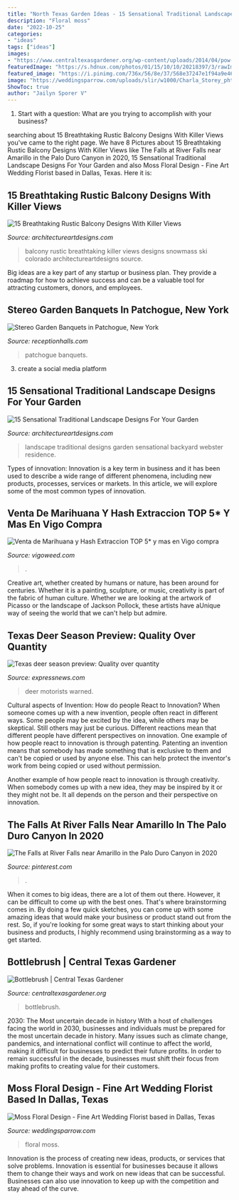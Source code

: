 ```yaml
---
title: "North Texas Garden Ideas - 15 Sensational Traditional Landscape Designs For Your Garden"
description: "Floral moss"
date: "2022-10-25"
categories:
- "ideas"
tags: ["ideas"]
images:
- "https://www.centraltexasgardener.org/wp-content/uploads/2014/04/pow-bottlebrush.jpg"
featuredImage: "https://s.hdnux.com/photos/01/15/10/10/20218397/3/rawImage.jpg"
featured_image: "https://i.pinimg.com/736x/56/8e/37/568e37247e1f94a9e46849497bc1c18d.jpg"
image: "https://weddingsparrow.com/uploads/slir/w1000/Charla_Storey_phtog.jpg"
ShowToc: true
author: "Jailyn Sporer V"
---
```



1. Start with a question: What are you trying to accomplish with your business?

	

		
searching about 15 Breathtaking Rustic Balcony Designs With Killer Views you've came to the right page. We have 8 Pictures about 15 Breathtaking Rustic Balcony Designs With Killer Views like The Falls at River Falls near Amarillo in the Palo Duro Canyon in 2020, 15 Sensational Traditional Landscape Designs For Your Garden and also Moss Floral Design - Fine Art Wedding Florist based in Dallas, Texas. Here it is:
		
    
## 15 Breathtaking Rustic Balcony Designs With Killer Views

<img loading=lazy src="https://www.architectureartdesigns.com/wp-content/uploads/2016/10/15-Breathtaking-Rustic-Balcony-Designs-With-Killer-Views-6.jpg" onerror="this.onerror=null;this.src='https://tse2.mm.bing.net/th?id=OIP.Kg7VCfU1RiHo3ZoR2wTlBgHaLF&amp;pid=15.1';" alt="15 Breathtaking Rustic Balcony Designs With Killer Views">

_Source: architectureartdesigns.com_

>balcony rustic breathtaking killer views designs snowmass ski colorado architectureartdesigns source. 

	

Big ideas are a key part of any startup or business plan. They provide a roadmap for how to achieve success and can be a valuable tool for attracting customers, donors, and employees.

    
## Stereo Garden Banquets In Patchogue, New York

<img loading=lazy src="https://www.receptionhalls.com/media/NY/13087/stereo-garden-banquets-patchogue-ny.jpg" onerror="this.onerror=null;this.src='https://tse4.mm.bing.net/th?id=OIP.q5T5bRMip-iLuQe_zTr5OwHaE8&amp;pid=15.1';" alt="Stereo Garden Banquets in Patchogue, New York">

_Source: receptionhalls.com_

>patchogue banquets. 

	

3. create a social media platform

    
## 15 Sensational Traditional Landscape Designs For Your Garden

<img loading=lazy src="http://www.architectureartdesigns.com/wp-content/uploads/2014/09/15-Sensational-Traditional-Landscape-Designs-For-Your-Backyard-14-630x939.jpg" onerror="this.onerror=null;this.src='https://tse2.mm.bing.net/th?id=OIP.4Gm7euQUL0_LOFyToNPtNwHaLC&amp;pid=15.1';" alt="15 Sensational Traditional Landscape Designs For Your Garden">

_Source: architectureartdesigns.com_

>landscape traditional designs garden sensational backyard webster residence. 

	

Types of innovation:
Innovation is a key term in business and it has been used to describe a wide range of different phenomena, including new products, processes, services or markets. In this article, we will explore some of the most common types of innovation.

    
## Venta De Marihuana Y Hash Extraccion TOP 5* Y Mas En Vigo Compra

<img loading=lazy src="https://vigoweed.com/wp-content/uploads/2020/09/IMG-20200728-WA0040-768x1024.jpg" onerror="this.onerror=null;this.src='https://tse3.mm.bing.net/th?id=OIP.8q9LX4UQxnUPk7Gdj6gLkQHaJ4&amp;pid=15.1';" alt="Venta de Marihuana y Hash Extraccion TOP 5* y mas en Vigo compra">

_Source: vigoweed.com_

>. 

	

Creative art, whether created by humans or nature, has been around for centuries. Whether it is a painting, sculpture, or music, creativity is part of the fabric of human culture. Whether we are looking at the artwork of Picasso or the landscape of Jackson Pollock, these artists have aUnique way of seeing the world that we can't help but admire.

    
## Texas Deer Season Preview: Quality Over Quantity

<img loading=lazy src="https://s.hdnux.com/photos/01/15/10/10/20218397/3/rawImage.jpg" onerror="this.onerror=null;this.src='https://tse1.mm.bing.net/th?id=OIP.35g1ib3jty9KreTsn0hxuQHaFN&amp;pid=15.1';" alt="Texas deer season preview: Quality over quantity">

_Source: expressnews.com_

>deer motorists warned. 

	

Cultural aspects of Invention: How do people React to Innovation?
When someone comes up with a new invention, people often react in different ways. Some people may be excited by the idea, while others may be skeptical. Still others may just be curious. Different reactions mean that different people have different perspectives on innovation. 
One example of how people react to innovation is through patenting. Patenting an invention means that somebody has made something that is exclusive to them and can't be copied or used by anyone else. This can help protect the inventor's work from being copied or used without permission. 

Another example of how people react to innovation is through creativity. When somebody comes up with a new idea, they may be inspired by it or they might not be. It all depends on the person and their perspective on innovation.

    
## The Falls At River Falls Near Amarillo In The Palo Duro Canyon In 2020

<img loading=lazy src="https://i.pinimg.com/736x/56/8e/37/568e37247e1f94a9e46849497bc1c18d.jpg" onerror="this.onerror=null;this.src='https://tse1.mm.bing.net/th?id=OIP.sTNajqnMGPbpXrapob86mwHaLG&amp;pid=15.1';" alt="The Falls at River Falls near Amarillo in the Palo Duro Canyon in 2020">

_Source: pinterest.com_

>. 

	

When it comes to big ideas, there are a lot of them out there. However, it can be difficult to come up with the best ones. That's where brainstorming comes in. By doing a few quick sketches, you can come up with some amazing ideas that would make your business or product stand out from the rest. So, if you're looking for some great ways to start thinking about your business and products, I highly recommend using brainstorming as a way to get started.

    
## Bottlebrush | Central Texas Gardener

<img loading=lazy src="https://www.centraltexasgardener.org/wp-content/uploads/2014/04/pow-bottlebrush.jpg" onerror="this.onerror=null;this.src='https://tse1.mm.bing.net/th?id=OIP.izieT0s4HFeQeSoDEG5yJwHaFm&amp;pid=15.1';" alt="Bottlebrush | Central Texas Gardener">

_Source: centraltexasgardener.org_

>bottlebrush. 

	

2030: The Most uncertain decade in history
With a host of challenges facing the world in 2030, businesses and individuals must be prepared for the most uncertain decade in history. Many issues such as climate change, pandemics, and international conflict will continue to affect the world, making it difficult for businesses to predict their future profits. In order to remain successful in the decade, businesses must shift their focus from making profits to creating value for their customers.

    
## Moss Floral Design - Fine Art Wedding Florist Based In Dallas, Texas

<img loading=lazy src="https://weddingsparrow.com/uploads/slir/w1000/Charla_Storey_phtog.jpg" onerror="this.onerror=null;this.src='https://tse1.mm.bing.net/th?id=OIP.VAFMxaq0mFCuOTA9avYKewHaJ1&amp;pid=15.1';" alt="Moss Floral Design - Fine Art Wedding Florist based in Dallas, Texas">

_Source: weddingsparrow.com_

>floral moss. 

	

Innovation is the process of creating new ideas, products, or services that solve problems. Innovation is essential for businesses because it allows them to change their ways and work on new ideas that can be successful. Businesses can also use innovation to keep up with the competition and stay ahead of the curve.

